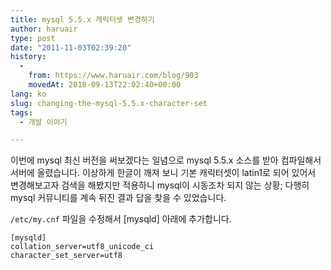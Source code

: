 ```yaml
---
title: mysql 5.5.x 캐릭터셋 변경하기
author: haruair
type: post
date: "2011-11-03T02:39:20"
history:
  - 
    from: https://www.haruair.com/blog/903
    movedAt: 2018-09-13T22:02:40+00:00
lang: ko
slug: changing-the-mysql-5.5.x-character-set
tags:
  - 개발 이야기

---
```

이번에 mysql 최신 버전을 써보겠다는 일념으로 mysql 5.5.x 소스를 받아 컴파일해서 서버에 올렸습니다. 이상하게 한글이 깨져 보니 기본 캐릭터셋이 latin1로 되어 있어서 변경해보고자 검색을 해봤지만 적용하니 mysql이 시동조차 되지 않는 상황; 다행히 mysql 커뮤니티를 계속 뒤진 결과 답을 찾을 수 있었습니다.

`/etc/my.cnf` 파일을 수정해서 \[mysqld\] 아래에 추가합니다.

```
[mysqld]
collation_server=utf8_unicode_ci
character_set_server=utf8
```
